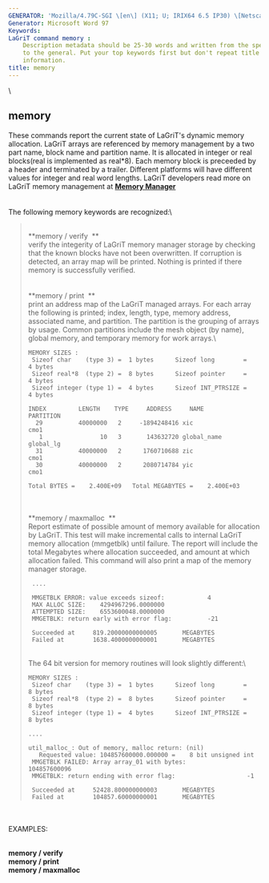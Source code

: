```yaml
---
GENERATOR: 'Mozilla/4.79C-SGI \[en\] (X11; U; IRIX64 6.5 IP30) \[Netscape\]'
Generator: Microsoft Word 97
Keywords:  
LaGriT command memory : 
    Description metadata should be 25-30 words and written from the specific
    to the general. Put your top keywords first but don't repeat title
    information.
title: memory
---
```


\

memory
------

These commands report the current state of LaGriT's dynamic memory
allocation. LaGriT arrays are referenced by memory management by a two
part name, block name and partition name. It is allocated in integer or
real blocks(real is implemented as real\*8). Each memory block is
preceeded by a header and terminated by a trailer. Different platforms
will have different values for integer and real word lengths. LaGriT
developers read more on LaGriT memory management at **[Memory
Manager](../memmang.html)**\
\
\
The following memory keywords are recognized:\

>  \
> **memory / verify  **\
> verify the integerity of LaGriT memory manager storage by checking
> that the known blocks have not been overwritten. If corruption is
> detected, an array map will be printed. Nothing is printed if there
> memory is successfully verified.\
> \
> \
> **memory / print  **\
> print an address map of the LaGriT managed arrays. For each array the
> following is printed; index, length, type, memory address, associated
> name, and partition. The partition is the grouping of arrays by usage.
> Common partitions include the mesh object (by name), global memory,
> and temporary memory for work arrays.\
>
>     MEMORY SIZES : 
>      Sizeof char    (type 3) =  1 bytes      Sizeof long        =   4 bytes
>      Sizeof real*8  (type 2) =  8 bytes      Sizeof pointer     =   4 bytes
>      Sizeof integer (type 1) =  4 bytes      Sizeof INT_PTRSIZE =   4 bytes
>
>     INDEX         LENGTH    TYPE     ADDRESS     NAME                           PARTITION
>       29          40000000   2     -1894248416 xic                              cmo1    
>        1                10   3       143632720 global_name                      global_lg
>       31          40000000   2      1760710688 zic                              cmo1    
>       30          40000000   2      2080714784 yic                              cmo1   
>
>     Total BYTES =    2.400E+09   Total MEGABYTES =    2.400E+03
>
> \
> \
> **memory / maxmalloc  **\
> Report estimate of possible amount of memory available for allocation
> by LaGriT. This test will make incremental calls to internal LaGriT
> memory allocation (mmgetblk) until failure. The report will include
> the total Megabytes where allocation succeeded, and amount at which
> allocation failed. This command will also print a map of the memory
> manager storage.
>
>      .... 
>
>      MMGETBLK ERROR: value exceeds sizeof:            4
>      MAX ALLOC SIZE:    4294967296.0000000     
>      ATTEMPTED SIZE:    6553600048.0000000     
>      MMGETBLK: return early with error flag:          -21
>       
>      Succeeded at     819.20000000000005       MEGABYTES
>      Failed at        1638.4000000000001       MEGABYTES
>
>      
>
> \
> The 64 bit version for memory routines will look slightly different:\
>
>     MEMORY SIZES : 
>      Sizeof char    (type 3) =  1 bytes      Sizeof long        =   8 bytes
>      Sizeof real*8  (type 2) =  8 bytes      Sizeof pointer     =   8 bytes
>      Sizeof integer (type 1) =  4 bytes      Sizeof INT_PTRSIZE =   8 bytes
>
>     ....
>
>     util_malloc_: Out of memory, malloc return: (nil) 
>        Requested value: 104857600000.000000 =    8 bit unsigned int 
>      MMGETBLK FAILED: Array array_01 with bytes:          104857600096
>      MMGETBLK: return ending with error flag:                    -1
>       
>      Succeeded at     52428.800000000003       MEGABYTES
>      Failed at        104857.60000000001       MEGABYTES
>
\
\
EXAMPLES:

\
**memory / verify**\
**memory / print**\
**memory / maxmalloc**
